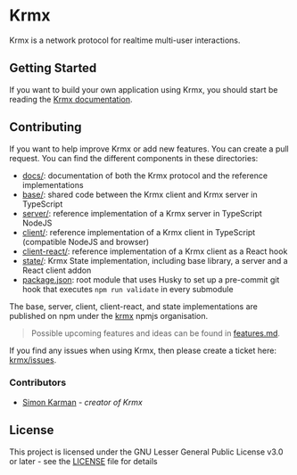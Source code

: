 # Krmx
Krmx is a network protocol for realtime multi-user interactions.

## Getting Started
If you want to build your own application using Krmx, you should start be reading the [Krmx documentation](https://simonkarman.github.io/krmx).

## Contributing
If you want to help improve Krmx or add new features. You can create a pull request. You can find the different components in these directories:

- [docs/](./docs): documentation of both the Krmx protocol and the reference implementations
- [base/](./base): shared code between the Krmx client and Krmx server in TypeScript
- [server/](./server): reference implementation of a Krmx server in TypeScript NodeJS
- [client/](./client): reference implementation of a Krmx client in TypeScript (compatible NodeJS and browser)
- [client-react/](./client-react): reference implementation of a Krmx client as a React hook
- [state/](./state): Krmx State implementation, including base library, a server and a React client addon
- [package.json](./package.json): root module that uses Husky to set up a pre-commit git hook that executes `npm run validate` in every submodule

The base, server, client, client-react, and state implementations are published on npm under the [krmx](https://www.npmjs.com/org/krmx) npmjs organisation.

> Possible upcoming features and ideas can be found in [features.md](./features.md).

If you find any issues when using Krmx, then please create a ticket here: [krmx/issues](https://github.com/simonkarman/krmx/issues).

### Contributors
- [Simon Karman](https://www.simonkarman.nl) - *creator of Krmx*

## License

This project is licensed under the GNU Lesser General Public License v3.0 or later - see the [LICENSE](LICENSE) file for details
